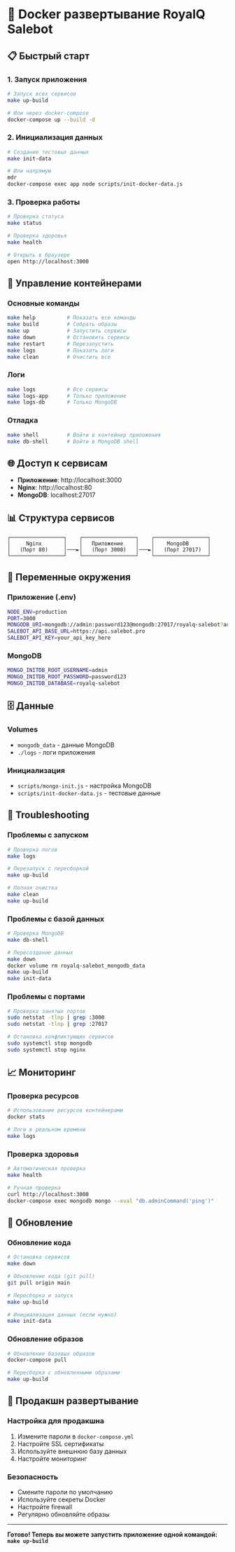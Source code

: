 # 🐳 Docker развертывание RoyalQ Salebot

## 📋 Быстрый старт

### 1. Запуск приложения
```bash
# Запуск всех сервисов
make up-build

# Или через docker-compose
docker-compose up --build -d
```

### 2. Инициализация данных
```bash
# Создание тестовых данных
make init-data

# Или напрямую
mdr
docker-compose exec app node scripts/init-docker-data.js
```

### 3. Проверка работы
```bash
# Проверка статуса
make status

# Проверка здоровья
make health

# Открыть в браузере
open http://localhost:3000
```

## 🔧 Управление контейнерами

### Основные команды
```bash
make help          # Показать все команды
make build         # Собрать образы
make up            # Запустить сервисы
make down          # Остановить сервисы
make restart       # Перезапустить
make logs          # Показать логи
make clean         # Очистить все
```

### Логи
```bash
make logs          # Все сервисы
make logs-app      # Только приложение
make logs-db       # Только MongoDB
```

### Отладка
```bash
make shell         # Войти в контейнер приложения
make db-shell      # Войти в MongoDB shell
```

## 🌐 Доступ к сервисам

- **Приложение**: http://localhost:3000
- **Nginx**: http://localhost:80
- **MongoDB**: localhost:27017

## 📊 Структура сервисов

```
┌─────────────────┐    ┌─────────────────┐    ┌─────────────────┐
│     Nginx       │    │   Приложение    │    │    MongoDB      │
│   (Порт 80)     │───►│   (Порт 3000)   │───►│   (Порт 27017)  │
└─────────────────┘    └─────────────────┘    └─────────────────┘
```

## 🔐 Переменные окружения

### Приложение (.env)
```bash
NODE_ENV=production
PORT=3000
MONGODB_URI=mongodb://admin:password123@mongodb:27017/royalq-salebot?authSource=admin
SALEBOT_API_BASE_URL=https://api.salebot.pro
SALEBOT_API_KEY=your_api_key_here
```

### MongoDB
```bash
MONGO_INITDB_ROOT_USERNAME=admin
MONGO_INITDB_ROOT_PASSWORD=password123
MONGO_INITDB_DATABASE=royalq-salebot
```

## 🗄️ Данные

### Volumes
- `mongodb_data` - данные MongoDB
- `./logs` - логи приложения

### Инициализация
- `scripts/mongo-init.js` - настройка MongoDB
- `scripts/init-docker-data.js` - тестовые данные

## 🚨 Troubleshooting

### Проблемы с запуском
```bash
# Проверка логов
make logs

# Перезапуск с пересборкой
make up-build

# Полная очистка
make clean
make up-build
```

### Проблемы с базой данных
```bash
# Проверка MongoDB
make db-shell

# Пересоздание данных
make down
docker volume rm royalq-salebot_mongodb_data
make up-build
make init-data
```

### Проблемы с портами
```bash
# Проверка занятых портов
sudo netstat -tlnp | grep :3000
sudo netstat -tlnp | grep :27017

# Остановка конфликтующих сервисов
sudo systemctl stop mongodb
sudo systemctl stop nginx
```

## 📈 Мониторинг

### Проверка ресурсов
```bash
# Использование ресурсов контейнерами
docker stats

# Логи в реальном времени
make logs
```

### Проверка здоровья
```bash
# Автоматическая проверка
make health

# Ручная проверка
curl http://localhost:3000
docker-compose exec mongodb mongo --eval "db.adminCommand('ping')"
```

## 🔄 Обновление

### Обновление кода
```bash
# Остановка сервисов
make down

# Обновление кода (git pull)
git pull origin main

# Пересборка и запуск
make up-build

# Инициализация данных (если нужно)
make init-data
```

### Обновление образов
```bash
# Обновление базовых образов
docker-compose pull

# Пересборка с обновленными образами
make up-build
```

## 🚀 Продакшн развертывание

### Настройка для продакшна
1. Измените пароли в `docker-compose.yml`
2. Настройте SSL сертификаты
3. Используйте внешнюю базу данных
4. Настройте мониторинг

### Безопасность
- Смените пароли по умолчанию
- Используйте секреты Docker
- Настройте firewall
- Регулярно обновляйте образы

---

**Готово! Теперь вы можете запустить приложение одной командой: `make up-build`**
